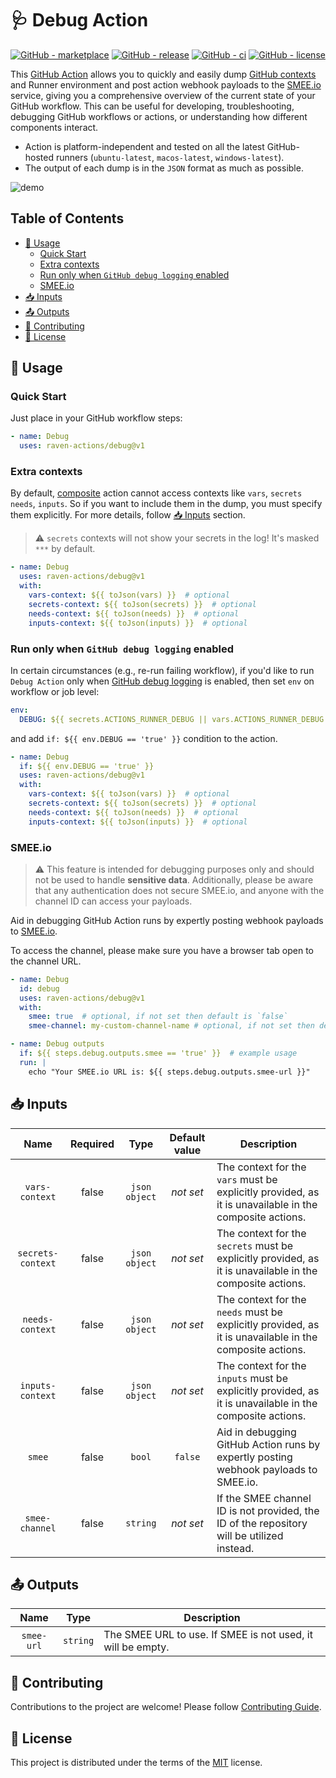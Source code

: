 # 🩺 Debug Action

[![GitHub - marketplace](https://img.shields.io/badge/marketplace-debug--github--action-blue?logo=github&style=flat-square)](https://github.com/marketplace/actions/debug)
[![GitHub - release](https://img.shields.io/github/v/release/raven-actions/debug?style=flat-square)](https://github.com/raven-actions/debug/releases/latest)
[![GitHub - ci](https://img.shields.io/github/actions/workflow/status/raven-actions/debug/ci.yml?logo=github&label=CI&style=flat-square&branch=main&event=push)](https://github.com/raven-actions/debug/actions/workflows/ci.yml?query=branch%3Amain+event%3Apush)
[![GitHub - license](https://img.shields.io/github/license/raven-actions/debug?style=flat-square)](https://github.com/raven-actions/debug/blob/main/LICENSE)

This [GitHub Action](https://github.com/features/actions) allows you to quickly and easily dump [GitHub contexts](https://docs.github.com/en/actions/learn-github-actions/contexts) and Runner environment and post action webhook payloads to the [SMEE.io](https://smee.io) service, giving you a comprehensive overview of the current state of your GitHub workflow. This can be useful for developing, troubleshooting, debugging GitHub workflows or actions, or understanding how different components interact.

- Action is platform-independent and tested on all the latest GitHub-hosted runners (`ubuntu-latest`, `macos-latest`, `windows-latest`).
- The output of each dump is in the `JSON` format as much as possible.

![demo](https://raw.githubusercontent.com/raven-actions/debug/main/assets/images/demo.png)

## Table of Contents <!-- omit in toc -->

- [🤔 Usage](#-usage)
  - [Quick Start](#quick-start)
  - [Extra contexts](#extra-contexts)
  - [Run only when `GitHub debug logging` enabled](#run-only-when-github-debug-logging-enabled)
  - [SMEE.io](#smeeio)
- [📥 Inputs](#-inputs)
- [📤 Outputs](#-outputs)
- [👥 Contributing](#-contributing)
- [📄 License](#-license)

## 🤔 Usage

### Quick Start

Just place in your GitHub workflow steps:

```yaml
- name: Debug
  uses: raven-actions/debug@v1
```

### Extra contexts

By default, [composite](https://docs.github.com/en/actions/creating-actions/creating-a-composite-action) action cannot access contexts like `vars`, `secrets` `needs`, `inputs`. So if you want to include them in the dump, you must specify them explicitly. For more details, follow [📥 Inputs](#-inputs) section.

> ⚠️ `secrets` contexts will not show your secrets in the log! It's masked `***` by default.

```yaml
- name: Debug
  uses: raven-actions/debug@v1
  with:
    vars-context: ${{ toJson(vars) }}  # optional
    secrets-context: ${{ toJson(secrets) }}  # optional
    needs-context: ${{ toJson(needs) }}  # optional
    inputs-context: ${{ toJson(inputs) }}  # optional
```

### Run only when `GitHub debug logging` enabled

In certain circumstances (e.g., re-run failing workflow), if you'd like to run `Debug Action` only when [GitHub debug logging](https://docs.github.com/en/actions/monitoring-and-troubleshooting-workflows/enabling-debug-logging) is enabled, then set `env` on workflow or job level:

```yaml
env:
  DEBUG: ${{ secrets.ACTIONS_RUNNER_DEBUG || vars.ACTIONS_RUNNER_DEBUG || secrets.ACTIONS_STEP_DEBUG || vars.ACTIONS_STEP_DEBUG || false }}
```

and add `if: ${{ env.DEBUG == 'true' }}` condition to the action.

```yaml
- name: Debug
  if: ${{ env.DEBUG == 'true' }}
  uses: raven-actions/debug@v1
  with:
    vars-context: ${{ toJson(vars) }}  # optional
    secrets-context: ${{ toJson(secrets) }}  # optional
    needs-context: ${{ toJson(needs) }}  # optional
    inputs-context: ${{ toJson(inputs) }}  # optional
```

### SMEE.io

> ⚠️ This feature is intended for debugging purposes only and should not be used to handle **sensitive data**. Additionally, please be aware that any authentication does not secure SMEE.io, and anyone with the channel ID can access your payloads.

Aid in debugging GitHub Action runs by expertly posting webhook payloads to [SMEE.io](https://smee.io).

To access the channel, please make sure you have a browser tab open to the channel URL.

```yaml
- name: Debug
  id: debug
  uses: raven-actions/debug@v1
  with:
    smee: true  # optional, if not set then default is `false`
    smee-channel: my-custom-channel-name # optional, if not set then default is `repositoryOwner-repositoryName`, e.g. raven-actions-debug

- name: Debug outputs
  if: ${{ steps.debug.outputs.smee == 'true' }}  # example usage
  run: |
    echo "Your SMEE.io URL is: ${{ steps.debug.outputs.smee-url }}"
```

## 📥 Inputs

|       Name        | Required |     Type      | Default value | Description                                                                                               |
|:-----------------:|:--------:|:-------------:|:-------------:|-----------------------------------------------------------------------------------------------------------|
|  `vars-context`   |  false   | `json object` |   *not set*   | The context for the `vars` must be explicitly provided, as it is unavailable in the composite actions.    |
| `secrets-context` |  false   | `json object` |   *not set*   | The context for the `secrets` must be explicitly provided, as it is unavailable in the composite actions. |
|  `needs-context`  |  false   | `json object` |   *not set*   | The context for the `needs` must be explicitly provided, as it is unavailable in the composite actions.   |
| `inputs-context`  |  false   | `json object` |   *not set*   | The context for the `inputs` must be explicitly provided, as it is unavailable in the composite actions.  |
|      `smee`       |  false   |    `bool`     |    `false`    | Aid in debugging GitHub Action runs by expertly posting webhook payloads to SMEE.io.                      |
|  `smee-channel`   |  false   |   `string`    |   *not set*   | If the SMEE channel ID is not provided, the ID of the repository will be utilized instead.                |

## 📤 Outputs

|    Name    |   Type   | Description                                                 |
|:----------:|:--------:|-------------------------------------------------------------|
| `smee-url` | `string` | The SMEE URL to use. If SMEE is not used, it will be empty. |

## 👥 Contributing

Contributions to the project are welcome! Please follow [Contributing Guide](https://github.com/raven-actions/debug/blob/main/.github/CONTRIBUTING.md).

## 📄 License

This project is distributed under the terms of the [MIT](https://github.com/raven-actions/debug/blob/main/LICENSE) license.
